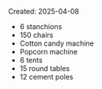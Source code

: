 Created: 2025-04-08

- 6 stanchions
- 150 chairs
- Cotton candy machine
- Popcorn machine
- 6 tents
- 15 round tables
- 12 cement poles

